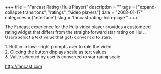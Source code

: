 +++
title = "Fancast Rating (Hulu Player)"
description = ""
tags = ["expand-collapse transitions", "ratings", "video players"]
date = "2008-01-17"
categories = ["interface"]
slug = "fancast-rating-hulu-player"
+++


<p>The Fancast experience for the Hulu video player provides a customized rating widget that differs from the straight-forward star rating on Hulu. Users select a text value that gets converted to stars.</p>
<div id="screens-full" class="clear"><div class="caption">1. Button in lower right prompts user to rate the video</div><div class="fullimg clear"><a href="//konigi.com/media/interface/hulu-fancast-rating-1.png" class="group" rel="group" title="1. Button in lower right prompts user to rate the video"><img src="//konigi.com/media/interface/hulu-fancast-rating-1.png" alt="" class="img-responsive"></a></div></div><div id="screens-full" class="clear"><div class="caption">2. Clicking the button displays scale as text values</div><div class="fullimg clear"><a href="//konigi.com/media/interface/hulu-fancast-rating-2.png" class="group" rel="group" title="2. Clicking the button displays scale as text values"><img src="//konigi.com/media/interface/hulu-fancast-rating-2.png" alt="" class="img-responsive"></a></div></div><div id="screens-full" class="clear"><div class="caption">3. Value selected by user is converted to star rating scale</div><div class="fullimg clear"><a href="//konigi.com/media/interface/hulu-fancast-rating-3.png" class="group" rel="group" title="3. Value selected by user is converted to star rating scale"><img src="//konigi.com/media/interface/hulu-fancast-rating-3.png" alt="" class="img-responsive"></a></div></div>        
<p><a href="http://fancast.com/">http://fancast.com</a></p>

